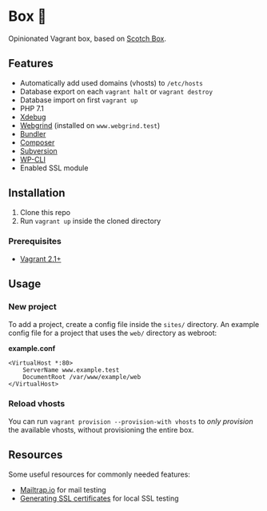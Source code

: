 # Box 🎁
Opinionated Vagrant box, based on [Scotch Box](https://github.com/scotch-io/scotch-box).

## Features

- Automatically add used domains (vhosts) to `/etc/hosts`
- Database export on each `vagrant halt` or `vagrant destroy`
- Database import on first `vagrant up`
- PHP 7.1
- [Xdebug](https://xdebug.org/)
- [Webgrind](https://github.com/jokkedk/webgrind) (installed on `www.webgrind.test`)
- [Bundler](http://bundler.io/)
- [Composer](https://getcomposer.org/)
- [Subversion](https://subversion.apache.org/)
- [WP-CLI](http://wp-cli.org/)
- Enabled SSL module

## Installation

1. Clone this repo
2. Run `vagrant up` inside the cloned directory

### Prerequisites

- [Vagrant 2.1+](https://www.vagrantup.com/)

## Usage

### New project
To add a project, create a config file inside the `sites/` directory. An example config file for a project that uses the `web/` directory as webroot:

**example.conf**
```
<VirtualHost *:80>
    ServerName www.example.test
    DocumentRoot /var/www/example/web
</VirtualHost>
```

### Reload vhosts
You can run `vagrant provision --provision-with vhosts` to _only provision_ the available vhosts, without provisioning the entire box.

## Resources
Some useful resources for commonly needed features:

- [Mailtrap.io](https://mailtrap.io/) for mail testing
- [Generating SSL certificates](https://github.com/Varying-Vagrant-Vagrants/VVV/wiki/Site-specific-self-signed-SSL-certificates) for local SSL testing

